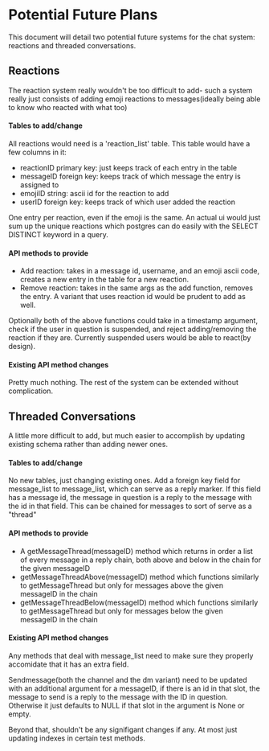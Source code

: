 # Potential Future Plans
This document will detail two potential future systems for the chat system: reactions and threaded conversations.

## Reactions
The reaction system really wouldn't be too difficult to add- such a system really just consists of adding emoji reactions to messages(ideally being able to know who reacted with what too)

#### Tables to add/change
All reactions would need is a 'reaction_list' table. This table would have a few columns in it:

- reactionID primary key: just keeps track of each entry in the table
- messageID foreign key: keeps track of which message the entry is assigned to
- emojiID string: ascii id for the reaction to add
- userID foreign key: keeps track of which user added the reaction

One entry per reaction, even if the emoji is the same. An actual ui would just sum up the unique reactions which postgres can do easily with the SELECT DISTINCT keyword in a query. 

#### API methods to provide

- Add reaction: takes in a message id, username, and an emoji ascii code, creates a new entry in the table for a new reaction.
- Remove reaction: takes in the same args as the add function, removes the entry. A variant that uses reaction id would be prudent to add as well.

Optionally both of the above functions could take in a timestamp argument, check if the user in question is suspended, and reject adding/removing the reaction if they are. Currently suspended users would be able to react(by design).

#### Existing API method changes
Pretty much nothing. The rest of the system can be extended without complication. 

## Threaded Conversations
A little more difficult to add, but much easier to accomplish by updating existing schema rather than adding newer ones. 

#### Tables to add/change
No new tables, just changing existing ones. Add a foreign key field for message_list to message_list, which can serve as a reply marker. If this field has a message id, the message in question is a reply to the message with the id in that field. This can be chained for messages to sort of serve as a "thread"

#### API methods to provide
- A getMessageThread(messageID) method which returns in order a list of every message in a reply chain, both above and below in the chain for the given messageID
- getMessageThreadAbove(messageID) method which functions similarly to getMessageThread but only for messages above the given messageID in the chain
- getMessageThreadBelow(messageID) method which functions similarly to getMessageThread but only for messages below the given messageID in the chain

#### Existing API method changes
Any methods that deal with message_list need to make sure they properly accomidate that it has an extra field. 

Sendmessage(both the channel and the dm variant) need to be updated with an additional argument for a messageID, if there is an id in that slot, the message to send is a reply to the message with the ID in question. Otherwise it just defaults to NULL if that slot in the argument is None or empty. 

Beyond that, shouldn't be any signifigant changes if any. At most just updating indexes in certain test methods. 

